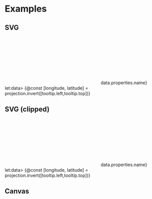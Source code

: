 <script lang="ts">
	import { index } from 'd3-array';
	import { scaleQuantize } from 'd3-scale';
	import { geoMercator } from 'd3-geo';
	import { feature } from 'topojson-client';
	
	import { Button, Field, Switch } from 'svelte-ux';
	import { mdiChevronLeft, mdiChevronRight } from '@mdi/js';

	import Preview from '$lib/docs/Preview.svelte';
	import RangeField from '$lib/docs/RangeField.svelte';

	import TilesetField from '$lib/docs/TilesetField.svelte';
	import Chart, { Canvas, Svg } from '$lib/components/Chart.svelte';
	import ClipPathUse from '$lib/components/ClipPathUse.svelte';
	import GeoPath from '$lib/components/GeoPath.svelte';
	import GeoTile from '$lib/components/GeoTile.svelte';
	import Tooltip from '$lib/components/Tooltip.svelte';
	import TooltipItem from '$lib/components/TooltipItem.svelte';

	import geojson from '../_data/geo/us-states-topojson.js';

	const states = feature(geojson, geojson.objects.collection);

	$: filteredStates = { ...states, features: states.features.filter(d => d.properties.name !== 'Alaska' && d.properties.name !== 'Hawaii' )}
	// $: filteredStates = { ...states, features: states.features.filter(d => d.properties.name === 'West Virginia')}
	$: selectedFeature = filteredStates;

	let serviceUrl;
	let zoomDelta = 0;
	let debug = false;
</script>

<div class="grid grid-cols-[1fr,1fr,auto] gap-2 my-2">
	<TilesetField bind:serviceUrl />
	<RangeField label="Zoom delta" bind:value={zoomDelta} min={-5} max={5} />
	<Field label="Debug" let:id>
		<Switch bind:checked={debug} {id} />
	</Field>
</div>

<h1>Examples</h1>

<h2>SVG</h2>

<Preview>
	<div class="h-[600px] overflow-hidden">
		<Chart
			geo={{
				projection: geoMercator,
				fitGeojson: selectedFeature,
			}}
			tooltip={{ mode: 'manual' }}
			let:tooltip
			let:projection
		>
			<Svg>
				<GeoTile url={serviceUrl} {zoomDelta} {debug} />
				{#each filteredStates.features as feature}
					<GeoPath
						geojson={feature}
						{tooltip}
						class="stroke-black/20 hover:fill-white/30"
						on:click={() => selectedFeature  = selectedFeature === feature ? filteredStates : feature}
					/>
				{/each}
			</Svg>
			<Tooltip header={(data) => data.properties.name} let:data>
				{@const [longitude, latitude] = projection.invert([tooltip.left,tooltip.top])}
				<TooltipItem
					label="longitude"
					value={longitude}
					format="decimal"
				/>
				<TooltipItem
					label="latitude"
					value={latitude}
					format="decimal"
				/>
			</Tooltip>
		</Chart>
	</div>
</Preview>

<h2>SVG (clipped)</h2>

<Preview>
	<div class="h-[600px] overflow-hidden">
		<Chart
			geo={{
				projection: geoMercator,
				fitGeojson: selectedFeature
			}}
			tooltip={{ mode: 'manual' }}
			let:tooltip
			let:projection
		>
			<Svg>
				<ClipPathUse refId="clip">
					<GeoTile url={serviceUrl} {zoomDelta} />
				</ClipPathUse>
				<GeoPath geojson={selectedFeature} id="clip" class="stroke-none" />
				{#each filteredStates.features as feature}
					<GeoPath
						geojson={feature}
						{tooltip}
						class="stroke-black/20 hover:fill-white/30"
						on:click={() => selectedFeature  = selectedFeature === feature ? filteredStates : feature}
					/>
				{/each}
			</Svg>
			<Tooltip header={(data) => data.properties.name} let:data>
				{@const [longitude, latitude] = projection.invert([tooltip.left,tooltip.top])}
				<TooltipItem
					label="longitude"
					value={longitude}
					format="decimal"
				/>
				<TooltipItem
					label="latitude"
					value={latitude}
					format="decimal"
				/>
			</Tooltip>
		</Chart>
	</div>
</Preview>

<h2>Canvas</h2>

<Preview>
	<div class="h-[600px]">
		<Chart
			geo={{
				projection: geoMercator,
				fitGeojson: selectedFeature
			}}
		>
			<Canvas>
				<GeoTile url={serviceUrl} {zoomDelta} />
			</Canvas>
			<Canvas>
				<GeoPath geojson={filteredStates} stroke="rgba(0,0,0,.2)" />
			</Canvas>
		</Chart>
	</div>
</Preview>
